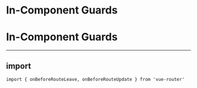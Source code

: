 # In-Component Guards

# In-Component Guards

---

## import

```
import { onBeforeRouteLeave, onBeforeRouteUpdate } from 'vue-router'
```